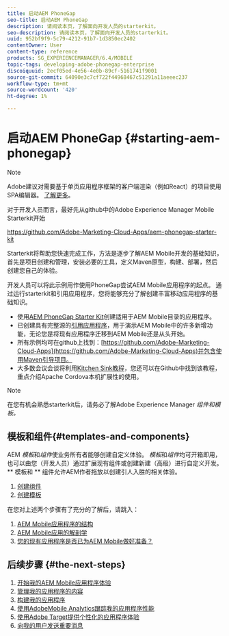 ```yaml
---
title: 启动AEM PhoneGap
seo-title: 启动AEM PhoneGap
description: 请阅读本页，了解面向开发人员的starterkit。
seo-description: 请阅读本页，了解面向开发人员的starterkit。
uuid: 952bf9f9-5c79-4212-91b7-1d3850ec2402
contentOwner: User
content-type: reference
products: SG_EXPERIENCEMANAGER/6.4/MOBILE
topic-tags: developing-adobe-phonegap-enterprise
discoiquuid: 2ecf05ed-4e56-4e0b-89cf-5161741f9001
source-git-commit: 64090e3c7cf722f44968467c51291a11aeeec237
workflow-type: tm+mt
source-wordcount: '420'
ht-degree: 1%

---
```



# 启动AEM PhoneGap {#starting-aem-phonegap}

>[!NOTE]
>
>Adobe建议对需要基于单页应用程序框架的客户端渲染（例如React）的项目使用SPA编辑器。 [了解更多](/help/sites-developing/spa-overview.md)。

对于开发人员而言，最好先从github中的Adobe Experience Manager Mobile Starterkit开始

https://github.com/Adobe-Marketing-Cloud-Apps/aem-phonegap-starter-kit

Starterkit将帮助您快速完成工作，方法是逐步了解AEM Mobile开发的基础知识，首先是项目创建和管理，安装必要的工具，定义Maven原型，构建、部署，然后创建您自己的体验。

开发人员可以将此示例用作使用PhoneGap尝试AEM Mobile应用程序的起点。 通过运行starterkit和引用应用程序，您将能够充分了解创建丰富移动应用程序的基础知识。

* 使用[AEM PhoneGap Starter Kit](https://github.com/Adobe-Marketing-Cloud-Apps/aem-phonegap-starter-kit)创建适用于AEM Mobile目录的应用程序。
* 已创建具有完整源的[引用应用程序](https://github.com/Adobe-Marketing-Cloud-Apps/aem-mobile-hybrid-reference)，用于演示AEM Mobile中的许多新增功能，无论您是将现有应用程序迁移到AEM Mobile还是从头开始。
* 所有示例均可在github上找到：[https://github.com/Adobe-Marketing-Cloud-Apps](https://github.com/Adobe-Marketing-Cloud-Apps)并包含使用Maven引导项目。
* 大多数会议会谈将利用[Kitchen Sink教程](https://github.com/blefebvre/aem-phonegap-kitchen-sink)，您还可以在Github中找到该教程，重点介绍Apache Cordova本机扩展性的使用。

>[!NOTE]
>
>在您有机会熟悉starterkit后，请务必了解Adobe Experience Manager *组件和模板。*

## 模板和组件{#templates-and-components}

AEM *模板*&#x200B;和&#x200B;*组件*&#x200B;使业务所有者能够创建自定义体验。 *模板*和&#x200B;*组件*&#x200B;均可开箱即用，也可以由您（开发人员）通过扩展现有组件或创建新建（高级）进行自定义开发。 ** 模板和 ** 组件允许AEM作者拖放以创建引人入胜的相关体验。

1. [创建组件](/help/sites-developing/components.md)
1. [创建模板](/help/sites-developing/templates.md)

在您对上述两个步骤有了充分的了解后，请跳入：

1. [AEM Mobile应用程序的结构](/help/mobile/phonegap-structure-an-app.md)
1. [AEM Mobile应用的解剖学](/help/mobile/phonegap-apps-arch.md)
1. [您的现有应用程序是否已为AEM Mobile做好准备？](/help/mobile/phonegap-adding-content-to-imported-app.md)

## 后续步骤 {#the-next-steps}

1. [开始我的AEM Mobile应用程序体验](/help/mobile/starting-aem-phonegap-app.md)
1. [管理我的应用程序的内容](/help/mobile/phonegap-manage-app-content.md)
1. [构建我的应用程序](/help/mobile/building-app-mobile-phonegap.md)
1. [使用AdobeMobile Analytics跟踪我的应用程序性能](/help/mobile/phonegap-intro-to-app-analytics.md)
1. [使用Adobe Target提供个性化的应用程序体验](/help/mobile/phonegap-aem-mobile-content-personalization.md)
1. [向我的用户发送重要消息](/help/mobile/phonegap-push-notifications.md)
